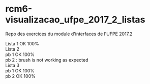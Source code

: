 # rcm6-visualizacao_ufpe_2017_2_listas
Repo des exercices du module d'interfaces de l'UFPE 2017.2

Lista 1 OK 100%  
Lista 2  
    pb 1 OK 100%  
    pb 2 : brush is not working as expected  
Lista 3  
    pb 1 OK 100%  
    pb 2 OK 100%
